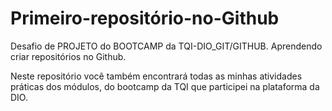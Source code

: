 # Primeiro-repositório-no-Github
 Desafio de PROJETO do BOOTCAMP da TQI-DIO_GIT/GITHUB. Aprendendo criar repositórios no Github.

 Neste repositório você também encontrará todas as minhas atividades práticas dos módulos,
 do bootcamp da TQI que participei na plataforma da DIO.
